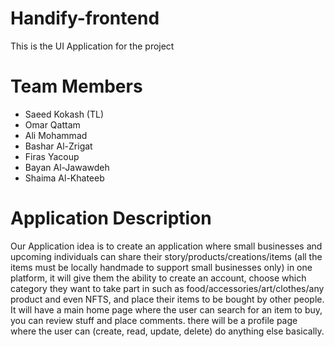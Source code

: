 # Handify-frontend
This is the UI Application for the project

# Team Members # 
- Saeed Kokash (TL)
- Omar Qattam 
- Ali Mohammad
- Bashar Al-Zrigat
- Firas Yacoup
- Bayan Al-Jawawdeh
- Shaima Al-Khateeb

# Application Description #
Our Application idea is to create an application where small businesses and upcoming individuals can share their story/products/creations/items (all the items must be locally handmade to support small businesses only) in one platform, it will give them the ability to create an account, choose which category they want to take part in such as food/accessories/art/clothes/any product and even NFTS, and place their items to be bought by other people. It will have a main home page where the user can search for an item to buy, you can review stuff and place comments. there will be a profile page where the user can (create, read, update, delete) do anything else basically.
